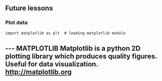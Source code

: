 ## Future lessons

### Plot data 
```import matplotlib as plt  # loading matplotlib module```

--- MATPLOTLIB
Matplotlib is a python 2D plotting library which produces quality figures.
Useful for data visualization.
http://matplotlib.org
---
